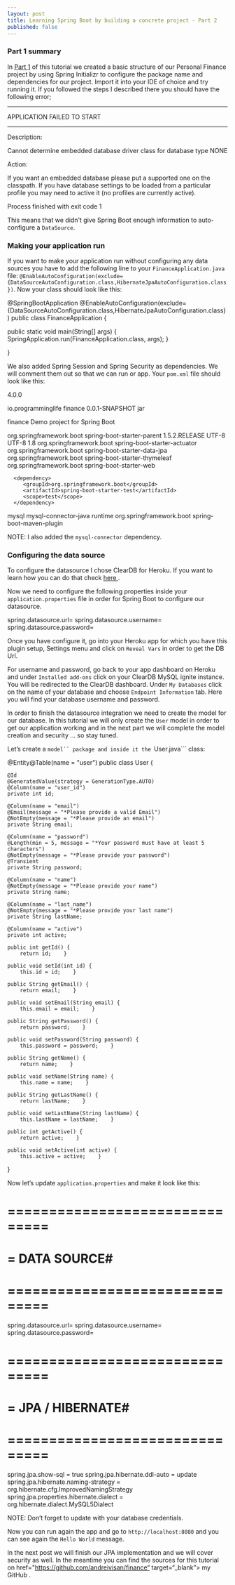 ```yaml
---
layout: post
title: Learning Spring Boot by building a concrete project - Part 2
published: false
---
```


### Part 1 summary

In <a href="http://programminglife.io/learning-spring-boot-by-building-a-concrete-project-part-1/" target="_blank"> Part 1</a> of this tutorial we created a basic structure of our Personal Finance project by using Spring Initializr to configure the package name and dependencies for our project. 
Import it into your IDE of choice and try running it. If you followed the steps I described there you should have the following error;

***************************
APPLICATION FAILED TO START
***************************

Description:

Cannot determine embedded database driver class for database type NONE

Action:

If you want an embedded database please put a supported one on the classpath. If you have database settings to be loaded from a particular profile you may need to active it (no profiles are currently active).


Process finished with exit code 1

This means that we didn't give Spring Boot enough information to auto-configure a ```DataSource```. 

### Making your application run

If you want to make your application run without configuring any data sources you have to add the following line to your ```FinanceApplication.java``` file:  ```@EnableAutoConfiguration(exclude={DataSourceAutoConfiguration.class,HibernateJpaAutoConfiguration.class})```. Now your class should look like this:

@SpringBootApplication
@EnableAutoConfiguration(exclude={DataSourceAutoConfiguration.class,HibernateJpaAutoConfiguration.class})
public class FinanceApplication {

   public static void main(String[] args) {
      SpringApplication.run(FinanceApplication.class, args);
   }

}

We also added Spring Session and Spring Security as dependencies. We will comment them out so that we can run or app. Your ```pom.xml``` file should look like this:

<?xml version="1.0" encoding="UTF-8"?>
<project xmlns="http://maven.apache.org/POM/4.0.0" xmlns:xsi="http://www.w3.org/2001/XMLSchema-instance"
   xsi:schemaLocation="http://maven.apache.org/POM/4.0.0 http://maven.apache.org/xsd/maven-4.0.0.xsd">
   <modelVersion>4.0.0</modelVersion>

   <groupId>io.programminglife</groupId>
   <artifactId>finance</artifactId>
   <version>0.0.1-SNAPSHOT</version>
   <packaging>jar</packaging>

   <name>finance</name>
   <description>Demo project for Spring Boot</description>

   <parent>
      <groupId>org.springframework.boot</groupId>
      <artifactId>spring-boot-starter-parent</artifactId>
      <version>1.5.2.RELEASE</version>
      <relativePath/> <!-- lookup parent from repository -->
   </parent>

   <properties>
      <project.build.sourceEncoding>UTF-8</project.build.sourceEncoding>
      <project.reporting.outputEncoding>UTF-8</project.reporting.outputEncoding>
      <java.version>1.8</java.version>
   </properties>

   <dependencies>
      <dependency>
         <groupId>org.springframework.boot</groupId>
         <artifactId>spring-boot-starter-actuator</artifactId>
      </dependency>
      <dependency>
         <groupId>org.springframework.boot</groupId>
         <artifactId>spring-boot-starter-data-jpa</artifactId>
      </dependency>
      <!--dependency>
         <groupId>org.springframework.boot</groupId>
         <artifactId>spring-boot-starter-security</artifactId>
      </dependency>
      <dependency>
         <groupId>org.springframework.session</groupId>
         <artifactId>spring-session</artifactId>
      </dependency-->
      <dependency>
         <groupId>org.springframework.boot</groupId>
         <artifactId>spring-boot-starter-thymeleaf</artifactId>
      </dependency>
      <dependency>
         <groupId>org.springframework.boot</groupId>
         <artifactId>spring-boot-starter-web</artifactId>
      </dependency>

      <dependency>
         <groupId>org.springframework.boot</groupId>
         <artifactId>spring-boot-starter-test</artifactId>
         <scope>test</scope>
      </dependency>

<dependency>   
        <groupId>mysql</groupId>   
        <artifactId>mysql-connector-java</artifactId>   
        <scope>runtime</scope>
</dependency>
   </dependencies>

   <build>
      <plugins>
         <plugin>
 <groupId>org.springframework.boot</groupId>
            <artifactId>spring-boot-maven-plugin</artifactId>
         </plugin>
      </plugins>
   </build>

</project>

NOTE: I also added the ```mysql-connector``` dependency.

### Configuring the data source

To configure the datasource I chose ClearDB for Heroku. If you want to learn how you can do that check <a href="https://devcenter.heroku.com/articles/cleardb" target="_blank"> here </a>.

Now we need to configure the following properties inside your ```application.properties``` file in order for Spring Boot to configure our datasource.

spring.datasource.url=
spring.datasource.username=
spring.datasource.password=

Once you have configure it, go into your Heroku app for which you have this plugin setup, Settings menu and click on ```Reveal Vars``` in order to get the DB Url. 

For username and password, go back to your app dashboard on Heroku and under ```Installed add-ons``` click on your ClearDB MySQL ignite instance. You will be redirected to the ClearDB dashboard. Under ```My Databases``` click on the name of your database and choose ```Endpoint Information``` tab. Here you will find your database username and password.

In order to finish the datasource integration we need to create the model for our database. In this tutorial we will only create the ```User``` model in order to get our application working and in the next part we will complete  the model creation and security … so stay tuned.

Let’s create a ```model`` package and inside it the ```User.java``` class:

@Entity@Table(name = "user")
public class User {

    @Id    
    @GeneratedValue(strategy = GenerationType.AUTO)
    @Column(name = "user_id")
    private int id;

    @Column(name = "email")
    @Email(message = "*Please provide a valid Email")
    @NotEmpty(message = "*Please provide an email")
    private String email;

    @Column(name = "password")
    @Length(min = 5, message = "*Your password must have at least 5 characters")
    @NotEmpty(message = "*Please provide your password")
    @Transient    
    private String password;

    @Column(name = "name")
    @NotEmpty(message = "*Please provide your name")
    private String name;

    @Column(name = "last_name")
    @NotEmpty(message = "*Please provide your last name")
    private String lastName;

    @Column(name = "active")
    private int active;

    public int getId() {
        return id;    }

    public void setId(int id) {
        this.id = id;    }

    public String getEmail() {
        return email;    }

    public void setEmail(String email) {
        this.email = email;    }

    public String getPassword() {
        return password;    }

    public void setPassword(String password) {
        this.password = password;    }

    public String getName() {
        return name;    }

    public void setName(String name) {
        this.name = name;    }

    public String getLastName() {
        return lastName;    }

    public void setLastName(String lastName) {
        this.lastName = lastName;    }

    public int getActive() {
        return active;    }

    public void setActive(int active) {
        this.active = active;    }

}

Now let’s update ```application.properties``` and make it look like this:

# ===============================
# = DATA SOURCE# 
# ===============================
spring.datasource.url=
spring.datasource.username=
spring.datasource.password=

# ===============================
# = JPA / HIBERNATE# 
# ===============================
spring.jpa.show-sql = true
spring.jpa.hibernate.ddl-auto = update
spring.jpa.hibernate.naming-strategy = org.hibernate.cfg.ImprovedNamingStrategy
spring.jpa.properties.hibernate.dialect = org.hibernate.dialect.MySQL5Dialect

NOTE: Don’t forget to update with your database credentials. 

Now you can run again the app and go to ```http://localhost:8080``` and you can see again the ```Hello World``` message.

In the next post we will finish our JPA implementation and we will cover security as well. In the meantime you can find the sources for this tutorial on href="https://github.com/andreivisan/finance“ target=“_blank”> my GitHub </a>.

